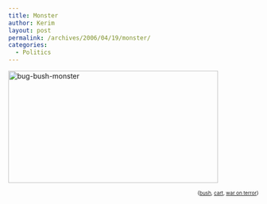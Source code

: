```yaml
---
title: Monster
author: Kerim
layout: post
permalink: /archives/2006/04/19/monster/
categories:
  - Politics
---
```

<a href="http://www.salon.com/comics/boll/2006/04/20/boll/index1.html" onclick="_gaq.push(['_trackEvent', 'outbound-article', 'http://www.salon.com/comics/boll/2006/04/20/boll/index1.html', '']);"  title="Monster Under the Bed"><img src="http://static.flickr.com/45/131925079_78fa431ba5_o.jpg" width="422" height="226" alt="bug-bush-monster" /></a>  
<!-- technorati tags start -->

<div style="text-align:right;">
  <span style="font-size:x-small;">{<a href="http://www.technorati.com/tag/bush" onclick="_gaq.push(['_trackEvent', 'outbound-article', 'http://www.technorati.com/tag/bush', 'bush']);"  rel="tag">bush</a>, <a href="http://www.technorati.com/tag/cart" onclick="_gaq.push(['_trackEvent', 'outbound-article', 'http://www.technorati.com/tag/cart', 'cart']);"  rel="tag">cart</a>, <a href="http://www.technorati.com/tag/war on terror" onclick="_gaq.push(['_trackEvent', 'outbound-article', 'http://www.technorati.com/tag/war on terror', 'war on terror']);"  rel="tag">war on terror</a>}</span>


<!-- technorati tags end -->

